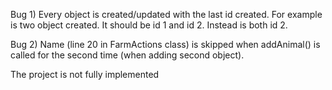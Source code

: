 Bug 1) Every object is created/updated with the last id created. 
For example is two object created. It should be id 1 and id 2. Instead is both id 2.

Bug 2) Name (line 20 in FarmActions class) is skipped when addAnimal() is called for the second time (when adding second object).

The project is not fully implemented
